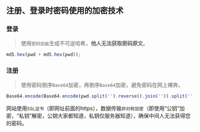 ## 注册、登录时密码使用的加密技术

### 登录

> 使用`密码加盐`生成不可逆哈希，**他人无法获取密码原文**。
```javascript
md5.hex(pwd + md5.hex(pwd));
```

### 注册
> 使用密码倒序`Base64`加密，再倒序`Base64`加密，避免密码在网上裸奔。
```javascript
Base64.encode(Base64.encode(pwd.split('').reverse().join('')).split('').reverse().join(''));
```

网站使用`SSL证书`（即网址前面的https），数据传输`非对称加密`（即使用“公钥”加密，“私钥”解密，公钥大家都知道，私钥仅服务器知道），确保中间人无法获得您的密码。